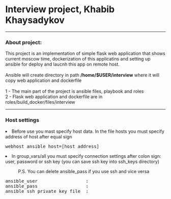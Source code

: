 
# Interview project, Khabib Khaysadykov

<hr>
<h3>About project:</h3>
This project is an implementation of simple flask web application that shows current moscow time, dockerization of this applicatins and setting up ansible for deploy and laucnh this app on remote host.<br>
<br>Ansible will create directory in path <b>/home/$USER/interview</b> where it will copy web application and dockerfile<br>
<br>
1 - The main part of the project is ansible files, playbook and roles
<br>
2 - Flask web application and dockerfile are in roles/build_docker/files/interview 
<br>
<hr>
<h3>Host settings</h3>
<li>Before use you mast specify host data. In the file hosts you must specify address of host after equal sign</li>
<pre>
webhost ansible_host=[host address]
</pre>
<li>In group_vars/all you must specify connection settings after colon sign: user, password or ssh key (you can save ssh key into ssh_keys directory) </li>
<p style="margin-left: 40px">P.S. You can delete ansible_pass if you use ssh and vice versa
<pre>
ansible_user                  : 
ansible_pass                  :
ansible_ssh_private_key_file  :
</pre>